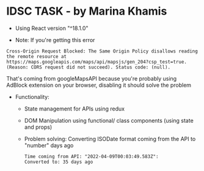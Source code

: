 # IDSC TASK - by Marina Khamis

- Using React version "^18.1.0"

- Note: If you're getting this error

```
Cross-Origin Request Blocked: The Same Origin Policy disallows reading the remote resource at https://maps.googleapis.com/maps/api/mapsjs/gen_204?csp_test=true. (Reason: CORS request did not succeed). Status code: (null).
```

That's coming from googleMapsAPI because you're probably using AdBlock extension on your browser, disabling it should solve the problem

- Functionality:
  - State management for APIs using redux
  - DOM Manipulation using functional/ class components (using state and props)
  - Problem solving: Converting ISODate format coming from the API to "number" days ago

    ```
    Time coming from API: "2022-04-09T00:03:49.583Z":
    Converted to: 35 days ago
    ```
